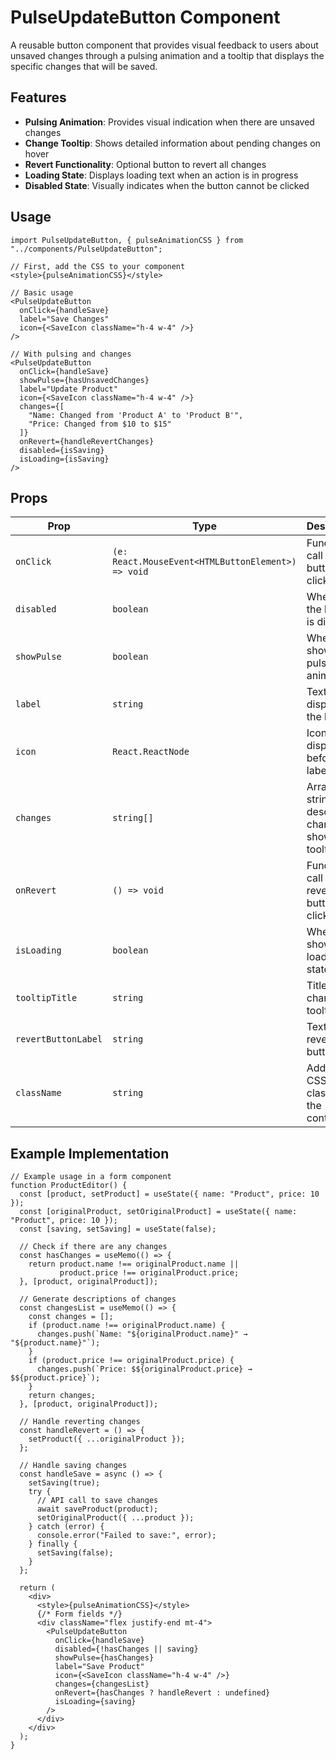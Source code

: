 # PulseUpdateButton Component

A reusable button component that provides visual feedback to users about unsaved changes through a pulsing animation and a tooltip that displays the specific changes that will be saved.

## Features

- **Pulsing Animation**: Provides visual indication when there are unsaved changes
- **Change Tooltip**: Shows detailed information about pending changes on hover
- **Revert Functionality**: Optional button to revert all changes
- **Loading State**: Displays loading text when an action is in progress
- **Disabled State**: Visually indicates when the button cannot be clicked

## Usage

```tsx
import PulseUpdateButton, { pulseAnimationCSS } from "../components/PulseUpdateButton";

// First, add the CSS to your component
<style>{pulseAnimationCSS}</style>

// Basic usage
<PulseUpdateButton
  onClick={handleSave}
  label="Save Changes"
  icon={<SaveIcon className="h-4 w-4" />}
/>

// With pulsing and changes
<PulseUpdateButton
  onClick={handleSave}
  showPulse={hasUnsavedChanges}
  label="Update Product"
  icon={<SaveIcon className="h-4 w-4" />}
  changes={[
    "Name: Changed from 'Product A' to 'Product B'",
    "Price: Changed from $10 to $15"
  ]}
  onRevert={handleRevertChanges}
  disabled={isSaving}
  isLoading={isSaving}
/>
```

## Props

| Prop | Type | Description | Default |
|------|------|-------------|---------|
| `onClick` | `(e: React.MouseEvent<HTMLButtonElement>) => void` | Function to call when button is clicked | Required |
| `disabled` | `boolean` | Whether the button is disabled | `false` |
| `showPulse` | `boolean` | Whether to show the pulsing animation | `false` |
| `label` | `string` | Text to display on the button | Required |
| `icon` | `React.ReactNode` | Icon to display before the label | Optional |
| `changes` | `string[]` | Array of strings describing changes to show in tooltip | `[]` |
| `onRevert` | `() => void` | Function to call when revert button is clicked | Optional |
| `isLoading` | `boolean` | Whether to show loading state | `false` |
| `tooltipTitle` | `string` | Title for the changes tooltip | "Unsaved Changes:" |
| `revertButtonLabel` | `string` | Text for the revert button | "Revert All Changes" |
| `className` | `string` | Additional CSS classes for the container | `""` |

## Example Implementation

```tsx
// Example usage in a form component
function ProductEditor() {
  const [product, setProduct] = useState({ name: "Product", price: 10 });
  const [originalProduct, setOriginalProduct] = useState({ name: "Product", price: 10 });
  const [saving, setSaving] = useState(false);
  
  // Check if there are any changes
  const hasChanges = useMemo(() => {
    return product.name !== originalProduct.name || 
           product.price !== originalProduct.price;
  }, [product, originalProduct]);
  
  // Generate descriptions of changes
  const changesList = useMemo(() => {
    const changes = [];
    if (product.name !== originalProduct.name) {
      changes.push(`Name: "${originalProduct.name}" → "${product.name}"`);
    }
    if (product.price !== originalProduct.price) {
      changes.push(`Price: $${originalProduct.price} → $${product.price}`);
    }
    return changes;
  }, [product, originalProduct]);
  
  // Handle reverting changes
  const handleRevert = () => {
    setProduct({ ...originalProduct });
  };
  
  // Handle saving changes
  const handleSave = async () => {
    setSaving(true);
    try {
      // API call to save changes
      await saveProduct(product);
      setOriginalProduct({ ...product });
    } catch (error) {
      console.error("Failed to save:", error);
    } finally {
      setSaving(false);
    }
  };
  
  return (
    <div>
      <style>{pulseAnimationCSS}</style>
      {/* Form fields */}
      <div className="flex justify-end mt-4">
        <PulseUpdateButton
          onClick={handleSave}
          disabled={!hasChanges || saving}
          showPulse={hasChanges}
          label="Save Product"
          icon={<SaveIcon className="h-4 w-4" />}
          changes={changesList}
          onRevert={hasChanges ? handleRevert : undefined}
          isLoading={saving}
        />
      </div>
    </div>
  );
}
``` 